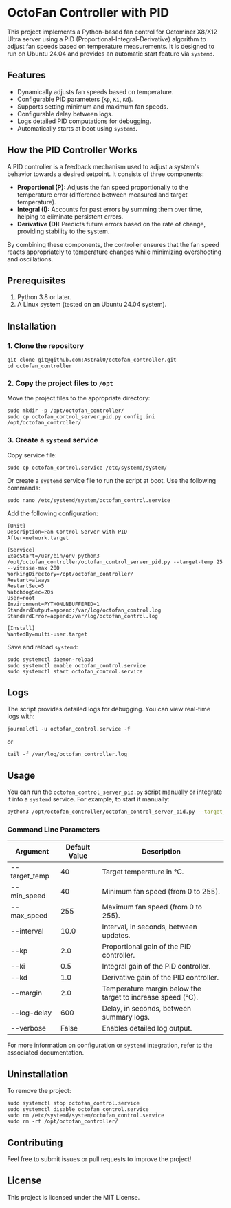 OctoFan Controller with PID
===========================

This project implements a Python-based fan control for Octominer X8/X12 Ultra server using a PID (Proportional-Integral-Derivative) algorithm to adjust fan speeds based on temperature measurements. It is designed to run on Ubuntu 24.04 and provides an automatic start feature via `systemd`.

Features
--------

*   Dynamically adjusts fan speeds based on temperature.
*   Configurable PID parameters (`Kp`, `Ki`, `Kd`).
*   Supports setting minimum and maximum fan speeds.
*   Configurable delay between logs.
*   Logs detailed PID computations for debugging.
*   Automatically starts at boot using `systemd`.

How the PID Controller Works
----------------------------

A PID controller is a feedback mechanism used to adjust a system's behavior towards a desired setpoint. It consists of three components:

*   **Proportional (P):** Adjusts the fan speed proportionally to the temperature error (difference between measured and target temperature).
*   **Integral (I):** Accounts for past errors by summing them over time, helping to eliminate persistent errors.
*   **Derivative (D):** Predicts future errors based on the rate of change, providing stability to the system.

By combining these components, the controller ensures that the fan speed reacts appropriately to temperature changes while minimizing overshooting and oscillations.

Prerequisites
-------------

1.  Python 3.8 or later.
2.  A Linux system (tested on an Ubuntu 24.04 system).


Installation
------------

### 1\. Clone the repository

    git clone git@github.com:Astral0/octofan_controller.git
    cd octofan_controller
        

### 2\. Copy the project files to `/opt`

Move the project files to the appropriate directory:

    sudo mkdir -p /opt/octofan_controller/
    sudo cp octofan_control_server_pid.py config.ini /opt/octofan_controller/


### 3\. Create a `systemd` service


Copy service file:

    sudo cp octofan_control.service /etc/systemd/system/


Or create a `systemd` service file to run the script at boot. Use the following commands:

    sudo nano /etc/systemd/system/octofan_control.service
        

Add the following configuration:

    [Unit]
    Description=Fan Control Server with PID
    After=network.target
    
    [Service]
    ExecStart=/usr/bin/env python3 /opt/octofan_controller/octofan_control_server_pid.py --target-temp 25 --vitesse-max 200
    WorkingDirectory=/opt/octofan_controller/
    Restart=always
    RestartSec=5
    WatchdogSec=20s
    User=root
    Environment=PYTHONUNBUFFERED=1
    StandardOutput=append:/var/log/octofan_control.log
    StandardError=append:/var/log/octofan_control.log

    [Install]
    WantedBy=multi-user.target
        

Save and reload `systemd`:

    sudo systemctl daemon-reload
    sudo systemctl enable octofan_control.service
    sudo systemctl start octofan_control.service

        
Logs
----

The script provides detailed logs for debugging. You can view real-time logs with:

    journalctl -u octofan_control.service -f
        
or

    tail -f /var/log/octofan_controller.log


## Usage

You can run the `octofan_control_server_pid.py` script manually or integrate it into a `systemd` service. For example, to start it manually:

```bash
python3 /opt/octofan_controller/octofan_control_server_pid.py --target_temp 25 --max_speed 200
```

### Command Line Parameters

| Argument               | Default Value   | Description                                                                 |
|------------------------|-----------------|-----------------------------------------------------------------------------|
| \--target_temp         | 40              | Target temperature in °C.                                                  |
| \--min_speed           | 40              | Minimum fan speed (from 0 to 255).                                          |
| \--max_speed           | 255             | Maximum fan speed (from 0 to 255).                                          |
| \--interval            | 10.0            | Interval, in seconds, between updates.                                      |
| \--kp                  | 2.0             | Proportional gain of the PID controller.                                    |
| \--ki                  | 0.5             | Integral gain of the PID controller.                                        |
| \--kd                  | 1.0             | Derivative gain of the PID controller.                                      |
| \--margin              | 2.0             | Temperature margin below the target to increase speed (°C).                 |
| \--log-delay           | 600             | Delay, in seconds, between summary logs.                                    |
| \--verbose             | False           | Enables detailed log output.                                               |

For more information on configuration or `systemd` integration, refer to the associated documentation.


Uninstallation
--------------

To remove the project:

    sudo systemctl stop octofan_control.service
    sudo systemctl disable octofan_control.service
    sudo rm /etc/systemd/system/octofan_control.service
    sudo rm -rf /opt/octofan_controller/
        

Contributing
------------

Feel free to submit issues or pull requests to improve the project!

License
-------

This project is licensed under the MIT License.
